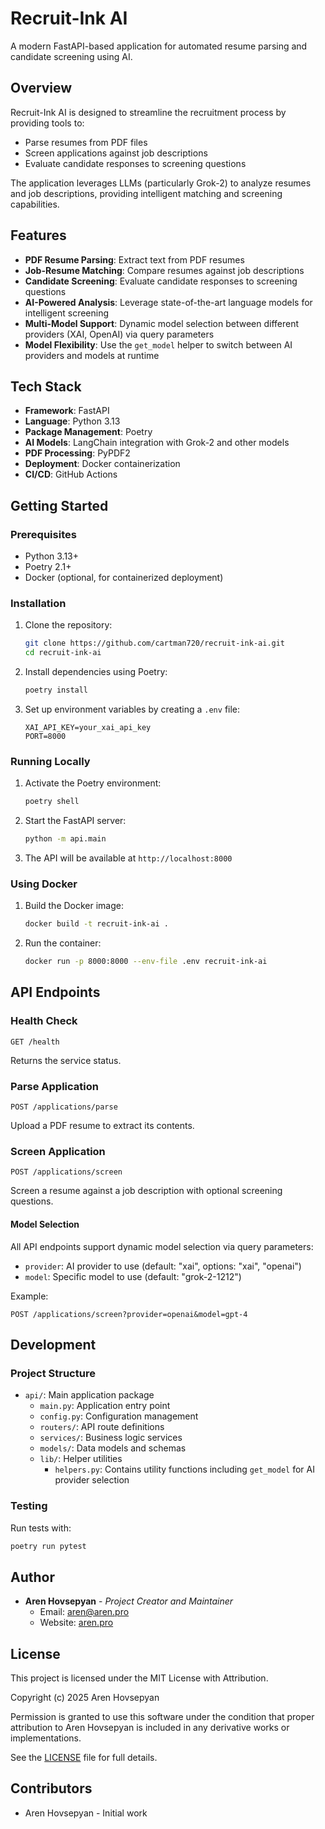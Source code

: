 # Recruit-Ink AI

A modern FastAPI-based application for automated resume parsing and candidate screening using AI.

## Overview

Recruit-Ink AI is designed to streamline the recruitment process by providing tools to:

- Parse resumes from PDF files
- Screen applications against job descriptions
- Evaluate candidate responses to screening questions

The application leverages LLMs (particularly Grok-2) to analyze resumes and job descriptions, providing intelligent matching and screening capabilities.

## Features

- **PDF Resume Parsing**: Extract text from PDF resumes
- **Job-Resume Matching**: Compare resumes against job descriptions
- **Candidate Screening**: Evaluate candidate responses to screening questions
- **AI-Powered Analysis**: Leverage state-of-the-art language models for intelligent screening
- **Multi-Model Support**: Dynamic model selection between different providers (XAI, OpenAI) via query parameters
- **Model Flexibility**: Use the `get_model` helper to switch between AI providers and models at runtime

## Tech Stack

- **Framework**: FastAPI
- **Language**: Python 3.13
- **Package Management**: Poetry
- **AI Models**: LangChain integration with Grok-2 and other models
- **PDF Processing**: PyPDF2
- **Deployment**: Docker containerization
- **CI/CD**: GitHub Actions

## Getting Started

### Prerequisites

- Python 3.13+
- Poetry 2.1+
- Docker (optional, for containerized deployment)

### Installation

1. Clone the repository:
   ```bash
   git clone https://github.com/cartman720/recruit-ink-ai.git
   cd recruit-ink-ai
   ```

2. Install dependencies using Poetry:
   ```bash
   poetry install
   ```

3. Set up environment variables by creating a `.env` file:
   ```
   XAI_API_KEY=your_xai_api_key
   PORT=8000
   ```

### Running Locally

1. Activate the Poetry environment:
   ```bash
   poetry shell
   ```

2. Start the FastAPI server:
   ```bash
   python -m api.main
   ```

3. The API will be available at `http://localhost:8000`

### Using Docker

1. Build the Docker image:
   ```bash
   docker build -t recruit-ink-ai .
   ```

2. Run the container:
   ```bash
   docker run -p 8000:8000 --env-file .env recruit-ink-ai
   ```

## API Endpoints

### Health Check
```
GET /health
```
Returns the service status.

### Parse Application
```
POST /applications/parse
```
Upload a PDF resume to extract its contents.

### Screen Application
```
POST /applications/screen
```
Screen a resume against a job description with optional screening questions.

#### Model Selection
All API endpoints support dynamic model selection via query parameters:
- `provider`: AI provider to use (default: "xai", options: "xai", "openai")
- `model`: Specific model to use (default: "grok-2-1212")

Example:
```
POST /applications/screen?provider=openai&model=gpt-4
```

## Development

### Project Structure

- `api/`: Main application package
  - `main.py`: Application entry point
  - `config.py`: Configuration management
  - `routers/`: API route definitions
  - `services/`: Business logic services
  - `models/`: Data models and schemas
  - `lib/`: Helper utilities
    - `helpers.py`: Contains utility functions including `get_model` for AI provider selection

### Testing

Run tests with:
```bash
poetry run pytest
```

## Author

- **Aren Hovsepyan** - *Project Creator and Maintainer*
  - Email: [aren@aren.pro](mailto:aren@aren.pro)
  - Website: [aren.pro](https://aren.pro)

## License

This project is licensed under the MIT License with Attribution.

Copyright (c) 2025 Aren Hovsepyan

Permission is granted to use this software under the condition that proper attribution to Aren Hovsepyan is included in any derivative works or implementations.

See the [LICENSE](LICENSE) file for full details.

## Contributors

- Aren Hovsepyan - Initial work
